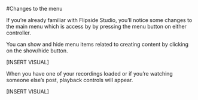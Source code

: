 #Changes to the menu

If you’re already familiar with Flipside Studio, you’ll notice some changes to the main menu which is access by by pressing the menu button on either controller.

You can show and hide menu items related to creating content by clicking on the show/hide button.

[INSERT VISUAL]

When you have one of your recordings loaded or if you’re watching someone else’s post, playback controls will appear.

[INSERT VISUAL]
